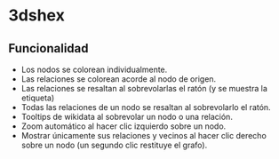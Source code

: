 # 3dshex

## Funcionalidad
* Los nodos se colorean individualmente.
* Las relaciones se colorean acorde al nodo de origen.
* Las relaciones se resaltan al sobrevolarlas el ratón (y se muestra la etiqueta)
* Todas las relaciones de un nodo se resaltan al sobrevolarlo el ratón.
* Tooltips de wikidata al sobrevolar un nodo o una relación.
* Zoom automático al hacer clic izquierdo sobre un nodo.
* Mostrar únicamente sus relaciones y vecinos al hacer clic derecho sobre un nodo (un segundo clic restituye el grafo).
